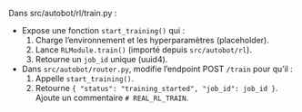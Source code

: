 Dans src/autobot/rl/train.py :
- Expose une fonction `start_training()` qui :
  1. Charge l’environnement et les hyperparamètres (placeholder).
  2. Lance `RLModule.train()` (importé depuis `src/autobot/rl`).
  3. Retourne un `job_id` unique (uuid4).
- Dans `src/autobot/router.py`, modifie l’endpoint POST `/train` pour qu’il :
  1. Appelle `start_training()`.
  2. Retourne `{ "status": "training_started", "job_id": job_id }`.
Ajoute un commentaire `# REAL_RL_TRAIN`.

